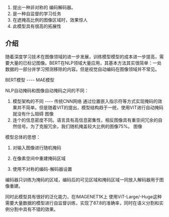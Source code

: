 1. 提出一种非对称的 编码解码器。
2. 是一种自监督的学习任务
3. 在遮掩高比例的图像区域时，效果惊人
4. 此模型具有很高的拓展性

## 介绍

随着深度学习技术在图像领域的进一步发展，训练模型模型的成本进一步提高，需要大量的已标记图像。BERT在NLP领域大量应用，其基本方法其实很简单：一处数据的一部分并学习预测移除的内容。但是视觉自动编码在图像领域并不常见。

BERT模型 ---- MAE模型


NLP自动掩码和图像自动掩码之间的不同：

1. 模型架构的不同 ---- 传统CNN网络 通过位置嵌入指示符等方式实现掩码的效果并不简单。但是随着VIT的提出，模型结构趋于一统，使用VIT进行自动掩码就没有什么阻碍
图像
2. 连个的信息密度不同。语言具有高信息密集性，相反图像具有重空间冗余的自然信号。为了克服冗余，我们随机掩盖较大比例的图像75%。
图像

模型总体的思想：
1. 对输入图像进行随机掩码 
2. 在像素空间中重建掩码区域

3. 使用不对称的编码-解码器设置

编码器只训练为掩码的区域，编码后的可见区域和掩码区域一同放入解码器用于图像重建。

同时此模型具有很好的泛化能力，在IMAGENET1K上 使用ViT-Large/-Huge这种需要大量数据的模型进行自监督训练，实现了87.8的准确率，同时在语义分割和实例分割中具有不错的效果。




